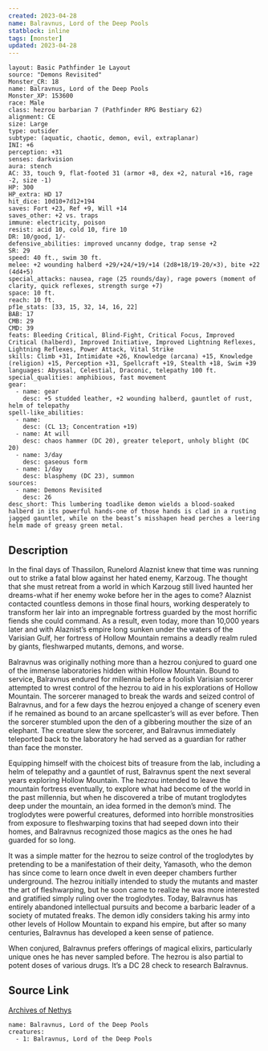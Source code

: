```yaml
---
created: 2023-04-28
name: Balravnus, Lord of the Deep Pools
statblock: inline
tags: [monster]
updated: 2023-04-28
---
```

```statblock
layout: Basic Pathfinder 1e Layout
source: "Demons Revisited"
Monster_CR: 18
name: Balravnus, Lord of the Deep Pools
Monster_XP: 153600
race: Male
class: hezrou barbarian 7 (Pathfinder RPG Bestiary 62)
alignment: CE
size: Large
type: outsider
subtype: (aquatic, chaotic, demon, evil, extraplanar)
INI: +6
perception: +31
senses: darkvision
aura: stench
AC: 33, touch 9, flat-footed 31 (armor +8, dex +2, natural +16, rage -2, size -1)
HP: 300
HP_extra: HD 17
hit_dice: 10d10+7d12+194
saves: Fort +23, Ref +9, Will +14
saves_other: +2 vs. traps
immune: electricity, poison
resist: acid 10, cold 10, fire 10
DR: 10/good, 1/-
defensive_abilities: improved uncanny dodge, trap sense +2
SR: 29
speed: 40 ft., swim 30 ft.
melee: +2 wounding halberd +29/+24/+19/+14 (2d8+18/19-20/×3), bite +22 (4d4+5)
special_attacks: nausea, rage (25 rounds/day), rage powers (moment of clarity, quick reflexes, strength surge +7)
space: 10 ft.
reach: 10 ft.
pf1e_stats: [33, 15, 32, 14, 16, 22]
BAB: 17
CMB: 29
CMD: 39
feats: Bleeding Critical, Blind-Fight, Critical Focus, Improved Critical (halberd), Improved Initiative, Improved Lightning Reflexes, Lightning Reflexes, Power Attack, Vital Strike
skills: Climb +31, Intimidate +26, Knowledge (arcana) +15, Knowledge (religion) +15, Perception +31, Spellcraft +19, Stealth +18, Swim +39
languages: Abyssal, Celestial, Draconic, telepathy 100 ft.
special_qualities: amphibious, fast movement
gear:
  - name: gear
    desc: +5 studded leather, +2 wounding halberd, gauntlet of rust, helm of telepathy
spell-like_abilities:
  - name:
    desc: (CL 13; Concentration +19)
  - name: At will
    desc: chaos hammer (DC 20), greater teleport, unholy blight (DC 20)
  - name: 3/day
    desc: gaseous form
  - name: 1/day
    desc: blasphemy (DC 23), summon
sources:
  - name: Demons Revisited
    desc: 26
desc_short: This lumbering toadlike demon wields a blood-soaked halberd in its powerful hands-one of those hands is clad in a rusting jagged gauntlet, while on the beast’s misshapen head perches a leering helm made of greasy green metal.
```
## Description
In the final days of Thassilon, Runelord Alaznist knew that time was running out to strike a fatal blow against her hated enemy, Karzoug. The thought that she must retreat from a world in which Karzoug still lived haunted her dreams-what if her enemy woke before her in the ages to come? Alaznist contacted countless demons in those final hours, working desperately to transform her lair into an impregnable fortress guarded by the most horrific fiends she could command. As a result, even today, more than 10,000 years later and with Alaznist’s empire long sunken under the waters of the Varisian Gulf, her fortress of Hollow Mountain remains a deadly realm ruled by giants, fleshwarped mutants, demons, and worse.

Balravnus was originally nothing more than a hezrou conjured to guard one of the immense laboratories hidden within Hollow Mountain. Bound to service, Balravnus endured for millennia before a foolish Varisian sorcerer attempted to wrest control of the hezrou to aid in his explorations of Hollow Mountain. The sorcerer managed to break the wards and seized control of Balravnus, and for a few days the hezrou enjoyed a change of scenery even if he remained as bound to an arcane spellcaster’s will as ever before. Then the sorcerer stumbled upon the den of a gibbering mouther the size of an elephant. The creature slew the sorcerer, and Balravnus immediately teleported back to the laboratory he had served as a guardian for rather than face the monster.

Equipping himself with the choicest bits of treasure from the lab, including a helm of telepathy and a gauntlet of rust, Balravnus spent the next several years exploring Hollow Mountain. The hezrou intended to leave the mountain fortress eventually, to explore what had become of the world in the past millennia, but when he discovered a tribe of mutant troglodytes deep under the mountain, an idea formed in the demon’s mind. The troglodytes were powerful creatures, deformed into horrible monstrosities from exposure to fleshwarping toxins that had seeped down into their homes, and Balravnus recognized those magics as the ones he had guarded for so long.

It was a simple matter for the hezrou to seize control of the troglodytes by pretending to be a manifestation of their deity, Yamasoth, who the demon has since come to learn once dwelt in even deeper chambers further underground. The hezrou initially intended to study the mutants and master the art of fleshwarping, but he soon came to realize he was more interested and gratified simply ruling over the troglodytes. Today, Balravnus has entirely abandoned intellectual pursuits and become a barbaric leader of a society of mutated freaks. The demon idly considers taking his army into other levels of Hollow Mountain to expand his empire, but after so many centuries, Balravnus has developed a keen sense of patience.

When conjured, Balravnus prefers offerings of magical elixirs, particularly unique ones he has never sampled before. The hezrou is also partial to potent doses of various drugs. It’s a DC 28 check to research Balravnus.
## Source Link
[Archives of Nethys](https://aonprd.com/MonsterDisplay.aspx?ItemName=Balravnus%2C%20Lord%20of%20the%20Deep%20Pools)
```encounter-table
name: Balravnus, Lord of the Deep Pools
creatures:
  - 1: Balravnus, Lord of the Deep Pools
```
